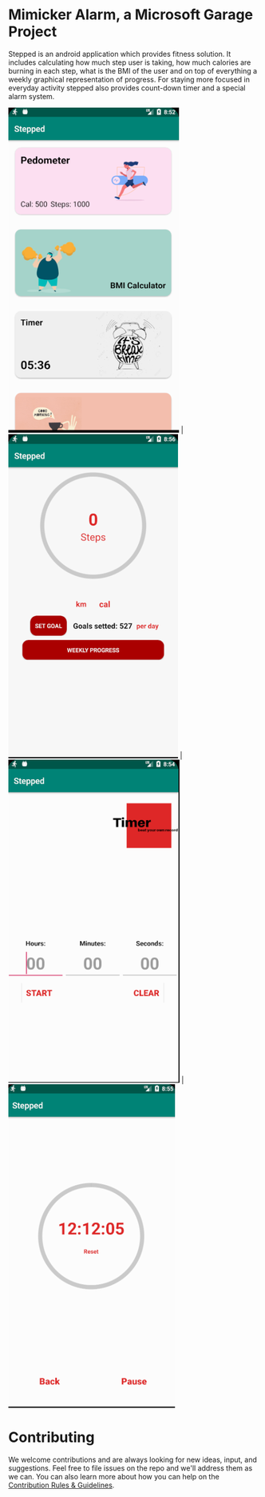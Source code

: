Mimicker Alarm, a Microsoft Garage Project
====================================
Stepped is an android application which provides fitness solution. It includes calculating how  much  step  user  is  taking,  how  much  calories  are  burning  in  each  step,  what  is  the  BMI  of the user and on top of everything a weekly graphical representation of progress. For  staying  more  focused  in  everyday  activity  stepped  also  provides  count-down  timer  and  a special alarm system. 


![Manage all the features](/screenshots/services_page.png) | 
![Pedometer](/screenshots/pedometer_page.png) | 
![Timer](/screenshots/timer_start_page.png) | 
![Timer start](/screenshots/timer_page.png)


Contributing
============
We welcome contributions and are always looking for new ideas, input, and
suggestions. Feel free to file issues on the repo and we'll address them as we can. You can also learn more about how you can help on the [Contribution
Rules & Guidelines](</CONTRIBUTING.md>).
